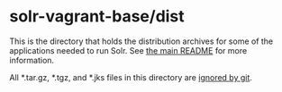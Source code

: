 # solr-vagrant-base/dist

This is the directory that holds the distribution archives for
some of the applications needed to run Solr. See
[the main README](../README.md) for more information.

All \*.tar.gz, \*.tgz, and \*.jks files in this directory are
[ignored by git](../.gitignore).
